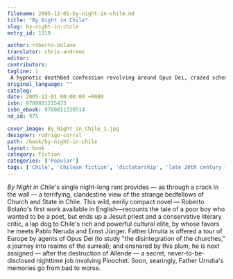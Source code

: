 ```yaml
---
filename: 2005-12-01-by-night-in-chile.md
title: "By Night in Chile"
slug: by-night-in-chile
entry_id: 1319

author: roberto-bolano
translator: chris-andrews
editor: 
contributors: 
tagline: |
 A hypnotic deathbed confession revolving around Opus Dei, crazed schemes, poetry, and Pinochet, *By Night in Chile* pours out the self-justifying dark memories of Father Urrutia, a half-hearted Chilean priest.
original_language: ""
catalog: 
date: 2005-12-01 00:00:00 +0000 
isbn: 9780811215473
isbn_ebook: 9780811220514
nd_id: 975

cover_image: By_Night_in_Chile_1.jpg
designer: rodrigo-corral
path: /book/by-night-in-chile
layout: book
category: Fiction
categories: ['Popular']
tags: ['Chile', 'Chilean fiction', 'dictatorship', 'late 20th century literature', 'Latin America', 'Spanish']
---
```

*By Night in Chile*'s single night-long rant provides — as through a crack in the wall — a terrifying, clandestine view of the strange bedfellows of Church and State in Chile. This wild, eerily compact novel — Roberto Bolaño's first work available in English––recounts the tale of a poor boy who wanted to be a poet, but ends up a Jesuit priest and a conservative literary critic, a lap dog to Chile's rich and powerful cultural elite, by whose favors he meets Pablo Neruda and Ernst Jünger. Father Urrutia is offered a tour of Europe by agents of Opus Dei (to study "the disintegration of the churches," a journey into realms of the surreal); and ensnared by this plum, he is next assigned — after the destruction of Allende — a secret, never-to-be-disclosed nighttime job involving Pinochet. Soon, searingly, Father Urrutia's memories go from bad to worse.





